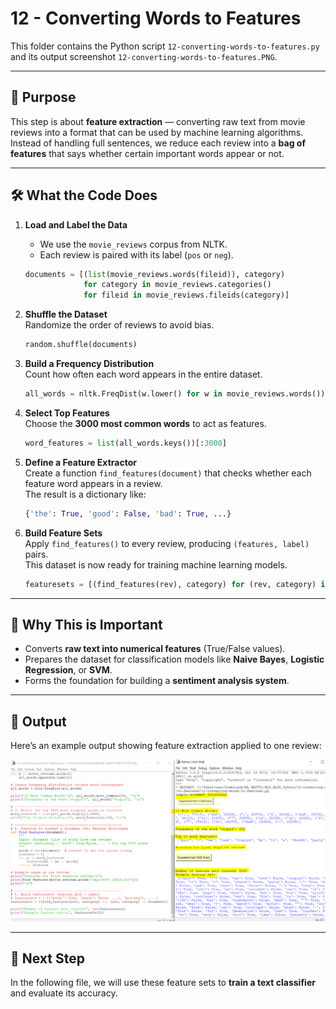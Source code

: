 # 12 - Converting Words to Features

This folder contains the Python script `12-converting-words-to-features.py` and its output screenshot `12-converting-words-to-features.PNG`.

---

## 📘 Purpose
This step is about **feature extraction** — converting raw text from movie reviews into a format that can be used by machine learning algorithms.  
Instead of handling full sentences, we reduce each review into a **bag of features** that says whether certain important words appear or not.

---

## 🛠️ What the Code Does

1. **Load and Label the Data**  
   - We use the `movie_reviews` corpus from NLTK.  
   - Each review is paired with its label (`pos` or `neg`).  

   ```python
   documents = [(list(movie_reviews.words(fileid)), category)
                for category in movie_reviews.categories()
                for fileid in movie_reviews.fileids(category)]
   ```

2. **Shuffle the Dataset**  
   Randomize the order of reviews to avoid bias.  

   ```python
   random.shuffle(documents)
   ```

3. **Build a Frequency Distribution**  
   Count how often each word appears in the entire dataset.  

   ```python
   all_words = nltk.FreqDist(w.lower() for w in movie_reviews.words())
   ```

4. **Select Top Features**  
   Choose the **3000 most common words** to act as features.  

   ```python
   word_features = list(all_words.keys())[:3000]
   ```

5. **Define a Feature Extractor**  
   Create a function `find_features(document)` that checks whether each feature word appears in a review.  
   The result is a dictionary like:  

   ```python
   {'the': True, 'good': False, 'bad': True, ...}
   ```

6. **Build Feature Sets**  
   Apply `find_features()` to every review, producing `(features, label)` pairs.  
   This dataset is now ready for training machine learning models.  

   ```python
   featuresets = [(find_features(rev), category) for (rev, category) in documents]
   ```

---

## 🎯 Why This is Important
- Converts **raw text into numerical features** (True/False values).  
- Prepares the dataset for classification models like **Naive Bayes**, **Logistic Regression**, or **SVM**.  
- Forms the foundation for building a **sentiment analysis system**.

---

## 📸 Output
Here’s an example output showing feature extraction applied to one review:

![12-converting-words-to-features Output](12-converting-words-to-features.PNG)

---

## 🔗 Next Step
In the following file, we will use these feature sets to **train a text classifier** and evaluate its accuracy.
